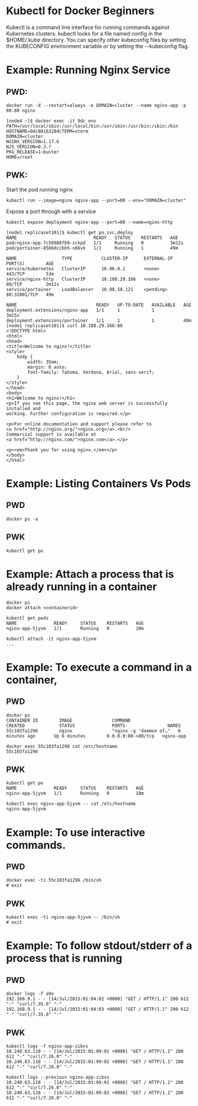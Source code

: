 # Kubectl for Docker Beginners

Kubectl is a command line interface for running commands against Kubernetes clusters. kubectl looks for a file named config in the $HOME/.kube directory. You can specify other kubeconfig files by setting the KUBECONFIG environment variable or by setting the --kubeconfig flag.



# Example: Running Nginx Service

## PWD:

```
docker run -d --restart=always -e DOMAIN=cluster --name nginx-app -p 80:80 nginx
```

```
[node4 ~]$ docker exec -it 9dc env
PATH=/usr/local/sbin:/usr/local/bin:/usr/sbin:/usr/bin:/sbin:/bin
HOSTNAME=9dc0816328dcTERM=xterm
DOMAIN=cluster
NGINX_VERSION=1.17.6
NJS_VERSION=0.3.7
PKG_RELEASE=1~buster
HOME=/root
```

## PWK:

Start the pod running nginx

```
kubectl run --image=nginx nginx-app --port=80 --env="DOMAIN=cluster"
```

Expose a port through with a service

```
kubectl expose deployment nginx-app --port=80 --name=nginx-http
```


```
[node1 replicaset101]$ kubectl get po,svc,deploy
NAME                             READY   STATUS    RESTARTS   AGE
pod/nginx-app-7c58988fb9-sckpd   1/1     Running   0          3m12s
pod/portainer-8586dccbb5-x66vk   1/1     Running   1          49m

NAME                 TYPE           CLUSTER-IP      EXTERNAL-IP   PORT(S)        AGE
service/kubernetes   ClusterIP      10.96.0.1       <none>        443/TCP        53m
service/nginx-http   ClusterIP      10.108.29.166   <none>        80/TCP         2m11s
service/portainer    LoadBalancer   10.98.58.121    <pending>     80:32001/TCP   49m

NAME                              READY   UP-TO-DATE   AVAILABLE   AGE
deployment.extensions/nginx-app   1/1     1            1           3m15s
deployment.extensions/portainer   1/1     1            1           49m
[node1 replicaset101]$ curl 10.108.29.166:80
<!DOCTYPE html>
<html>
<head>
<title>Welcome to nginx!</title>
<style>
    body {
        width: 35em;
        margin: 0 auto;
        font-family: Tahoma, Verdana, Arial, sans-serif;
    }
</style>
</head>
<body>
<h1>Welcome to nginx!</h1>
<p>If you see this page, the nginx web server is successfully installed and
working. Further configuration is required.</p>

<p>For online documentation and support please refer to
<a href="http://nginx.org/">nginx.org</a>.<br/>
Commercial support is available at
<a href="http://nginx.com/">nginx.com</a>.</p>

<p><em>Thank you for using nginx.</em></p>
</body>
</html>

```

# Example: Listing Containers Vs Pods

## PWD

```
docker ps -a
```

## PWK

```
kubectl get po
```


# Example: Attach a process that is already running in a container

```
docker ps
docker attach <containerid>
```

```
kubectl get pods
NAME              READY     STATUS    RESTARTS   AGE
nginx-app-5jyvm   1/1       Running   0          10m
```

```
kubectl attach -it nginx-app-5jyvm
...
```

# Example: To execute a command in a container,

## PWD

```
docker ps
CONTAINER ID        IMAGE               COMMAND                  CREATED             STATUS              PORTS                NAMES
55c103fa1296        nginx               "nginx -g 'daemon of…"   6 minutes ago       Up 6 minutes        0.0.0.0:80->80/tcp   nginx-app
```

```
docker exec 55c103fa1296 cat /etc/hostname
55c103fa1296
```

## PWK

```
kubectl get po
NAME              READY     STATUS    RESTARTS   AGE
nginx-app-5jyvm   1/1       Running   0          10m
```
```
kubectl exec nginx-app-5jyvm -- cat /etc/hostname
nginx-app-5jyvm
```

# Example: To use interactive commands.

## PWD

```
docker exec -ti 55c103fa1296 /bin/sh
# exit
```

## PWK

```
kubectl exec -ti nginx-app-5jyvm -- /bin/sh      
# exit
```

# Example: To follow stdout/stderr of a process that is running

## PWD

```
docker logs -f a9e
192.168.9.1 - - [14/Jul/2015:01:04:02 +0000] "GET / HTTP/1.1" 200 612 "-" "curl/7.35.0" "-"
192.168.9.1 - - [14/Jul/2015:01:04:03 +0000] "GET / HTTP/1.1" 200 612 "-" "curl/7.35.0" "-"
```

## PWK

```
kubectl logs -f nginx-app-zibvs
10.240.63.110 - - [14/Jul/2015:01:09:01 +0000] "GET / HTTP/1.1" 200 612 "-" "curl/7.26.0" "-"
10.240.63.110 - - [14/Jul/2015:01:09:02 +0000] "GET / HTTP/1.1" 200 612 "-" "curl/7.26.0" "-"
```

```
kubectl logs --previous nginx-app-zibvs
10.240.63.110 - - [14/Jul/2015:01:09:01 +0000] "GET / HTTP/1.1" 200 612 "-" "curl/7.26.0" "-"
10.240.63.110 - - [14/Jul/2015:01:09:02 +0000] "GET / HTTP/1.1" 200 612 "-" "curl/7.26.0" "-"
```
